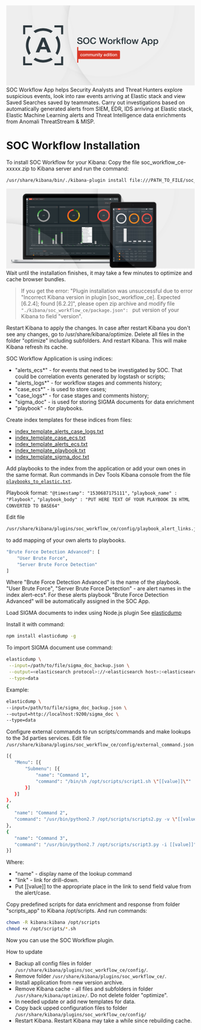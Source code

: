 ![alt text](resources/images/heroban.png "SOC Workflow App CE")
SOC Workflow App helps Security Analysts and Threat Hunters explore suspicious events, look into raw events arriving at Elastic stack and view Saved Searches saved by teammates. Carry out investigations based on automatically generated alerts from SIEM, EDR, IDS arriving at Elastic stack, Elastic Machine Learning alerts and Threat Intelligence data enrichments from Anomali ThreatStream & MISP.
# SOC Workflow Installation
To install SOC Workflow for your Kibana:
Copy the file soc_workflow_ce-xxxxx.zip to Kibana server and run the command:
```sh
/usr/share/kibana/bin/./kibana-plugin install file:///PATH_TO_FILE/soc_workflow_ce-xxxxx.zip
```

![alt text](resources/images/heroban2.png "SOC Workflow App CE")
Wait until the installation finishes, it may take a few minutes to optimize and cache browser bundles. 
> If you get the error: "Plugin installation was unsuccessful due to error "Incorrect Kibana version in plugin [soc_workflow_ce]. Expected [6.2.4]; found [6.2.2]", please open zip archive and modify file
`"./kibana/soc_workflow_ce/package.json": `
put version of your Kibana to field "version".

Restart Kibana to apply the changes.
In case after restart Kibana you don't see any changes, go to /usr/share/kibana/optimize. Delete all files in the folder "optimize" including subfolders. And restart Kibana. This will make Kibana refresh its cache.

SOC Workflow Application is using indices: 

 - "alerts_ecs*" - for events that need to be investigated by SOC. That could be correlation events generated by logstash or scripts;
 - "alerts_logs*" - for workflow stages and comments history;
 - "case_ecs*" - is used to store cases;
 - "case_logs*" - for case stages and comments history;
 - "sigma_doc" - is used for storing SIGMA documents for data enrichment
 - "playbook" - for playbooks.

Create index templates for these indices from files:

 - [index_template_alerts_case_logs.txt](/resources/templates/index_template_alerts_case_logs.txt)
 - [index_template_case_ecs.txt](/resources/templates/index_template_case_ecs.txt)
 - [index_template_alerts_ecs.txt](/resources/templates/index_template_alerts_ecs.txt)
 - [index_template_playbook.txt](/resources/templates/index_template_playbook.txt)
 - [index_template_sigma_doc.txt](/resources/templates/index_template_sigma_doc.txt)

Add playbooks to the index from the application or add your own ones in the same format. Run commands in Dev Tools Kibana console from the file [`playbooks_to_elastic.txt`](/resources/templates/playbooks_to_elastic.txt).

Playbook format: 
`"@timestamp": "1530687175111",`
`"playbook_name" : "Playbook",`
`"playbook_body" : "PUT HERE TEXT OF YOUR PLAYBOOK IN HTML CONVERTED TO BASE64"`

Edit file 
```sh
/usr/share/kibana/plugins/soc_workflow_ce/config/playbook_alert_links.json
```
to add mapping of your own alerts to playbooks.
```sh
"Brute Force Detection Advanced": [
    "User Brute Force",
    "Server Brute Force Detection"
]
```
Where "Brute Force Detection Advanced" is the name of the playbook. 
"User Brute Force", "Server Brute Force Detection" - are alert names in the index alert-ecs*. For these alerts playbook "Brute Force Detection Advanced" will be automatically assigned in the SOC App.

Load SIGMA documents to index using Node.js plugin
See [elasticdump](https://www.npmjs.com/package/elasticdump)

Install it with command:
```sh
npm install elasticdump -g
```
To import SIGMA document use command:
```sh
elasticdump \
 --input=/path/to/file/sigma_doc_backup.json \
 --output=<elasticsearch protocol>://<elasticsearch host>:<elasticsearch port>/sigma_doc \
 --type=data
 ```
 Example:
 ```sh
elasticdump \
 --input=/path/to/file/sigma_doc_backup.json \
 --output=http://localhost:9200/sigma_doc \
 --type=data
```
Configure external commands to run scripts/commands and make lookups to the 3d parties services. 
Edit file `/usr/share/kibana/plugins/soc_workflow_ce/config/external_command.json`
 ```sh
 [{
    "Menu": [{
        "Submenu": [{
            "name": "Command 1",
            "command": "/bin/sh /opt/scripts/script1.sh \"[[value]]\""
        }]
    }]
},
{
    "name": "Command 2",
    "command": "/usr/bin/python2.7 /opt/scripts/scripts2.py -v \"[[value]]\""
},
{
    "name": "Command 3",
    "command": "/usr/bin/python2.7 /opt/scripts/script3.py -i [[value]]"
}]
  ```
  Where:
   - "name" - display name of the lookup command
   - "link" - link for drill-down.
   - Put [[value]] to the appropriate place in the link to send field value from the alert/case.
  
Copy predefined scripts for data enrichment and response from folder "scripts_app" to Kibana /opt/scripts. And run commands:
```sh  
chown -R kibana:kibana /opt/scripts
chmod +x /opt/scripts/*.sh
```
Now you can use the SOC Workflow plugin.

How to update
   - Backup all config files in folder `/usr/share/kibana/plugins/soc_workflow_ce/config/`.
   - Remove folder `/usr/share/kibana/plugins/soc_workflow_ce/`.
   - Install application from new version archive.
   - Remove Kibana cache - all files and subfolders in folder `/usr/share/kibana/optimize/`. Do not delete folder "optimize".
   - In needed update or add new templates for data.
   - Copy back upped configuration files to folder `/usr/share/kibana/plugins/soc_workflow_ce/config/`
   - Restart Kibana. Restart Kibana may take a while since rebuilding cache.

